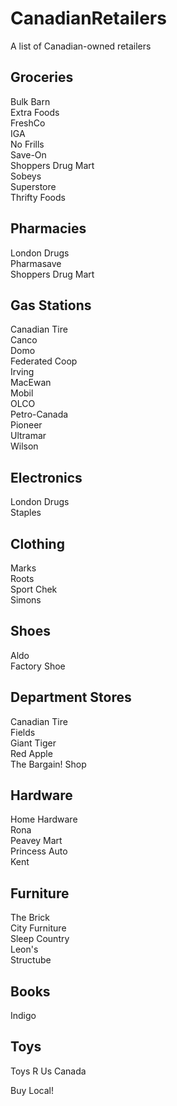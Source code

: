 # CanadianRetailers
A list of Canadian-owned retailers

## Groceries
Bulk Barn  
Extra Foods  
FreshCo  
IGA  
No Frills  
Save-On  
Shoppers Drug Mart  
Sobeys  
Superstore  
Thrifty Foods  

## Pharmacies
London Drugs  
Pharmasave  
Shoppers Drug Mart  

## Gas Stations
Canadian Tire  
Canco  
Domo  
Federated Coop  
Irving  
MacEwan  
Mobil  
OLCO  
Petro-Canada  
Pioneer  
Ultramar  
Wilson  

## Electronics
London Drugs  
Staples  

## Clothing
Marks  
Roots  
Sport Chek  
Simons  

## Shoes
Aldo  
Factory Shoe  

## Department Stores
Canadian Tire  
Fields  
Giant Tiger  
Red Apple  
The Bargain! Shop  

## Hardware
Home Hardware  
Rona  
Peavey Mart  
Princess Auto  
Kent  

## Furniture
The Brick  
City Furniture  
Sleep Country  
Leon's  
Structube  

## Books
Indigo  

## Toys
Toys R Us Canada   

Buy Local!
